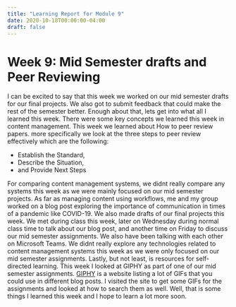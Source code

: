 ```yaml
---
title: "Learning Report for Module 9"
date: 2020-10-18T00:00:00-04:00
draft: false
---
```


Week 9: Mid Semester drafts and Peer Reviewing
==============================================
I can be excited to say that this week we worked on our mid semester drafts for our final projects. We also got to submit feedback that could make the rest of the semester better. Enough about that, lets get into what all I learned this week. There were some key concepts we learned this week in content management. This week we learned about How to peer review papers. more specifically we look at the three steps to peer review effectively which are the following:
* Establish the Standard,
* Describe the Situation,
* and Provide Next Steps

For comparing content management systems, we didnt really compare any systems this week as we were mainly focused on our mid semester projects. As far as managing content using workflows, me and my group worked on a blog post exploring the importance of communication in times of a pandemic like COVID-19. We also made drafts of our final projects this week. We met during class this week, later on Wednesday during normal class time to talk about our blog post, and another time on Friday to discuss our mid semester assignments. We also have been talking with each other on Microsoft Teams. We didnt really explore any technologies related to content management systems this week as we were only focused on our mid semester assignments. Lastly, but not least, is resources for self-directed learning. This week I looked at GIPHY as part of one of our mid semester assignments. [GIPHY](https://giphy.com/ "GIPHY") is a website listing a lot of GIFs that you could use in different blog posts. I visited the site to get some GIFs for the assignments and looked at how to search them as well. Well, that is some things I learned this week and I hope to learn a lot more soon.
